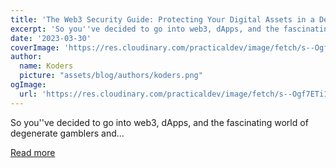 ```yaml
---
title: 'The Web3 Security Guide: Protecting Your Digital Assets in a Decentralized World'
excerpt: 'So you''ve decided to go into web3, dApps, and the fascinating world of degenerate gamblers and...'
date: '2023-03-30'
coverImage: 'https://res.cloudinary.com/practicaldev/image/fetch/s--Ogf7ETi1--/c_imagga_scale,f_auto,fl_progressive,h_420,q_auto,w_1000/https://dev-to-uploads.s3.amazonaws.com/uploads/articles/s191a6cfrjtr886wpm1g.jpg'
author:
  name: Koders
  picture: "assets/blog/authors/koders.png"
ogImage:
  url: 'https://res.cloudinary.com/practicaldev/image/fetch/s--Ogf7ETi1--/c_imagga_scale,f_auto,fl_progressive,h_420,q_auto,w_1000/https://dev-to-uploads.s3.amazonaws.com/uploads/articles/s191a6cfrjtr886wpm1g.jpg'
---
```


So you''ve decided to go into web3, dApps, and the fascinating world of degenerate gamblers and...

[Read more](https://dev.to/cocoandrew/the-web3-security-guide-protecting-your-digital-assets-in-a-decentralized-world-4lgf)
